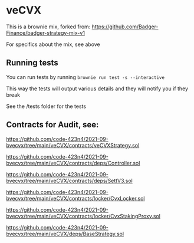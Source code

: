 # veCVX

This is a brownie mix, forked from: https://github.com/Badger-Finance/badger-strategy-mix-v1

For specifics about the mix, see above

## Running tests
You can run tests by running
`brownie run test -s --interactive`

This way the tests will output various details and they will notify you if they break

See the /tests folder for the tests

## Contracts for Audit, see:
https://github.com/code-423n4/2021-09-bvecvx/tree/main/veCVX/contracts/veCVXStrategy.sol

https://github.com/code-423n4/2021-09-bvecvx/tree/main/veCVX/contracts/deps/Controller.sol

https://github.com/code-423n4/2021-09-bvecvx/tree/main/veCVX/contracts/deps/SettV3.sol

https://github.com/code-423n4/2021-09-bvecvx/tree/main/veCVX/contracts/locker/CvxLocker.sol

https://github.com/code-423n4/2021-09-bvecvx/tree/main/veCVX/contracts/locker/CvxStakingProxy.sol

https://github.com/code-423n4/2021-09-bvecvx/tree/main/veCVX/deps/BaseStrategy.sol
